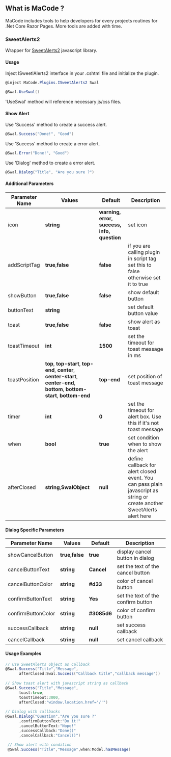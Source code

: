 ## **What is MaCode ?**

MaCode includes tools to help developers for every projects routines for .Net Core Razor Pages. More tools are added with time.

### **SweetAlerts2**

Wrapper for [SweetAlerts2](https://sweetalert2.github.io/) javascript library.

  #### Usage
  
  Inject ISweetlAlerts2 interface in your .cshtml file and initialize the plugin.
  
  ```csharp
  @inject MaCode.Plugins.ISweetAlerts2 Swal
  
  @Swal.UseSwal()
  ```
  'UseSwal' method will reference necessary js/css files.
  
  #### Show Alert
  Use 'Success' method to create a success alert.
  ```csharp
  @Swal.Success("Done!", "Good")
  ```
  Use 'Success' method to create a error alert.
  ```csharp
  @Swal.Error("Done!", "Good")
  ```
  Use 'Dialog' method to create a error alert.
  ```csharp
  @Swal.Dialog("Title", "Are you sure ?")
  ```
  #### Additional Parameters
  
| Parameter Name | Values | Default | Description |
| -------------  | ------ | ------- | ----------- |
| icon   | **string**| **warning, error, success, info, question** | set icon|
| addScriptTag   | **true**,**false**|**false**| if you are calling plugin in script tag set this to false otherwise set it to true |
| showButton   | **true**,**false**|**false**| show default button |
| buttonText   | **string**| | set default button value|
| toast   | **true**,**false**|**false** | show alert as toast |
| toastTimeout   | **int**|**1500** | set the timeout for toast message in ms |
| toastPosition   | **top**, **top-start**, **top-end**, **center**, **center-start**, **center-end**, **bottom**, **bottom-start**,  **bottom-end**|**top-end** | set position of toast message |
| timer   | **int**|**0** | set the timeout for alert box. Use this if it's not toast message |
| when   | **bool**|**true** | set condition when to show the alert |
| afterClosed   | **string**,**SwalObject**|**null** | define callback for alert closed event. You can pass plain javascript as string or create another SweetAlerts alert here |

  #### Dialog Specific Parameters
| Parameter Name | Values | Default | Description |
| -------------  | ------ | ------- | ----------- |
| showCancelButton  | **true,false** | **true** | display cancel button in dialog |
| cancelButtonText  | **string** | **Cancel** | set the text of the cancel button |
| cancelButtonColor  | **string** | **#d33** | color of cancel button |
| confirmButtonText  | **string** | **Yes** | set the text of the confirm button |
| confirmButtonColor  | **string** | **#3085d6** | color of confirm button |
| successCallback  | **string** | **null** | set success callback |
| cancelCallback  | **string** | **null** | set cancel callback |

 #### Usage Examples
 
  ```csharp
  // Use SweetAlerts object as callback
  @Swal.Success("Title","Message",
        afterClosed:Swal.Success("Callback title","callback message"))
        
  // Show toast alert with javascript string as callback
  @Swal.Success("Title","Message",
        toast:true,
        toastTimeout:3000,
        afterClosed:"window.location.href='/'")
        
  // Dialog with callbacks
  @Swal.Dialog("Question","Are you sure ?"
        ,confirmButtonText:"Do it!"
        ,cancelButtonText:"Nope!"
        ,successCallback:"Done()"
        ,cancelCallback:"Cancel()")
        
   // Show alert with condition
   @Swal.Success("Title","Message",when:Model.hasMessage)
  ```
  
